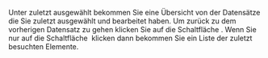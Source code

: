 <!DOCTYPE html>
<html>
<head>
<meta charset="utf-8">
<meta name="viewport" content="width=device-width, initial-scale=1.0">
<title>200_zuletzt_ausgewaehlt.md</title>
<link rel="stylesheet" href="https://stackedit.io/res-min/themes/base.css" />
<script type="text/javascript" src="https://cdn.mathjax.org/mathjax/latest/MathJax.js?config=TeX-AMS_HTML"></script>
</head>
<body><div class="container"><p>Unter zuletzt ausgewählt bekommen Sie eine Übersicht von der Datensätze die Sie zuletzt ausgewählt und bearbeitet haben.  Um zurück zu dem vorherigen Datensatz zu gehen klicken Sie auf die Schaltfläche <img src="http://xpecto.github.io/docs/img/img_1438606433943.png" alt="" title="">.  Wenn Sie nur auf die Schaltfläche <img src="http://xpecto.github.io/docs/img/img_1438606483878.png" alt="" title=""> klicken dann bekommen Sie ein Liste der zuletzt besuchten Elemente.</p></div></body>
</html>